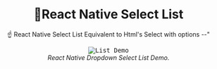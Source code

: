 

<h1 align="center">
  🚩React Native Select List
</h1>

<div align="center">

☝️ React Native Select List Equivalent to Html's  Select with options --"

</div>

<p align="center" >
  <kbd>
    <img
      src="https://raw.githubusercontent.com/danish1658/react-native-dropdown-select-list/main/assets/images/demo.gif"
      title="List Demo"
    >
  </kbd>
  <br>
  <em>React Native Dropdown Select List Demo.</em>
</p>
